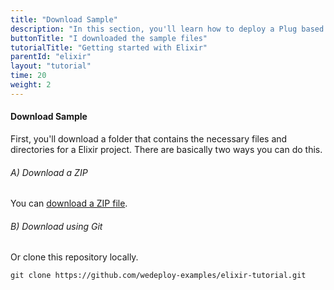 ```yaml
---
title: "Download Sample"
description: "In this section, you'll learn how to deploy a Plug based application using Elixir."
buttonTitle: "I downloaded the sample files"
tutorialTitle: "Getting started with Elixir"
parentId: "elixir"
layout: "tutorial"
time: 20
weight: 2
---
```


#### Download Sample

First, you'll download a folder that contains the necessary files and directories for a Elixir project. There are basically two ways you can do this.

###### A) Download a ZIP

You can [download a ZIP file](https://github.com/wedeploy-examples/elixir-tutorial/archive/master.zip).

###### B) Download using Git

Or clone this repository locally.

```xml
git clone https://github.com/wedeploy-examples/elixir-tutorial.git
```
